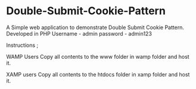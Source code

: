 # Double-Submit-Cookie-Pattern
A Simple web application to demonstrate Double Submit Cookie Pattern. Developed in PHP
Username - admin
password - admin123

Instructions ;

WAMP Users 
 Copy all contents to the www folder in wamp folder and host it.
 
 
 XAMP users
  Copy all contents to the htdocs folder in xamp folder and host it.
